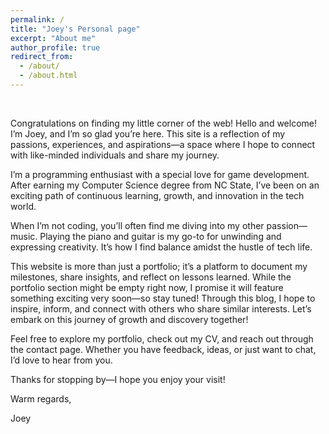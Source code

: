 ```yaml
---
permalink: /
title: "Joey's Personal page"
excerpt: "About me"
author_profile: true
redirect_from: 
  - /about/
  - /about.html
---
```

<br>

Congratulations on finding my little corner of the web! Hello and welcome! I’m Joey, and I’m so glad you’re here. This site is a reflection of my passions, experiences, and aspirations—a space where I hope to connect with like-minded individuals and share my journey.

I’m a programming enthusiast with a special love for game development. After earning my Computer Science degree from NC State, I’ve been on an exciting path of continuous learning, growth, and innovation in the tech world.

When I’m not coding, you’ll often find me diving into my other passion—music. Playing the piano and guitar is my go-to for unwinding and expressing creativity. It’s how I find balance amidst the hustle of tech life.

This website is more than just a portfolio; it’s a platform to document my milestones, share insights, and reflect on lessons learned. While the portfolio section might be empty right now, I promise it will feature something exciting very soon—so stay tuned! Through this blog, I hope to inspire, inform, and connect with others who share similar interests. Let’s embark on this journey of growth and discovery together!

Feel free to explore my portfolio, check out my CV, and reach out through the contact page. Whether you have feedback, ideas, or just want to chat, I’d love to hear from you.

Thanks for stopping by—I hope you enjoy your visit!

Warm regards,

Joey